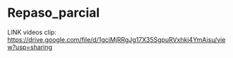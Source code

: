 # Repaso_parcial


LINK videos clip: https://drive.google.com/file/d/1gciMjRRgJg17X35SgpuRVxhki4YmAisu/view?usp=sharing
